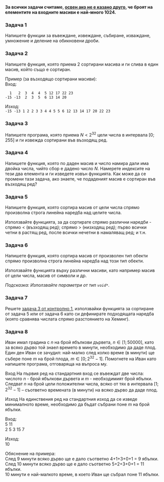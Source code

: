 **За всички задачи считаме, <u>освен ако не е казано друго</u>, че броят на елементите на входните масиви е най-много 1024.**

### Задача 1

Напишете функции за въвеждане, извеждане, събиране, изваждане, умножение и деление на обикновени дроби.

### Задача 2

Напишете функция, която приема 2 сортирани масива и ги слива в един масив, който също е сортиран.

Пример (за възходящо сортирани масиви):  
Вход:  
```
  1   2  3  4  4  5 12 17 22 23  
-15 -13  2  3  5  6 13 14 20  
```
Изход:  
`-15 -13 1 2 2 3 3 4 4 5 5 6 12 13 14 17 20 22 23`

### Задача 3

Напишете програма, която приема $N < 2^{32}$ цели числа в интервала $[0; 255]$ и ги извежда сортирани във възходящ ред.

### Задача 4

Напишете функция, която по даден масив и число намира дали има двойка числа, чийто сбор е дадено число $N$.
Намерете индексите на тези два елемента и ги изведете извън функцията. Как може да се промени
тази задача, ако знаете, че подаденият масив е сортиран във възходящ ред?

### Задача 5

Напишете функция, която сортира масив от цели числа спрямо произволна строга линейна наредба над целите числа.

Използвайте функцията, за да сортирате спрямо различни наредби - спрямо $<$ (възходящ ред);
спрямо $>$ (низходящ ред); първо всички четни в растящ ред, после всички нечетни в намаляващ ред; и т.н.

### Задача 6

Напишете функция, която сортира масив от произволен тип обекти спрямо произволна строга линейна наредба над този тип обекти.

Използвайте функцията върху различни масиви, като например масив от цели числа, масив от символи и др.

*Подсказка: Използвайте параметри от тип `void*`.*

### Задача 7

Решете [задача 3 от контролно 1](resources/midterm-1.pdf), използвайки функцията за сортиране от задача 5 или от задача 6
като си дефинирате подходящата наредба (която сравнява числата спрямо разстоянието на Хеминг).

### Задача 8

Иван имал градина с $n$ на брой ябълкови дървета, $n\in[1; 50000]$,
като за всяко дърво той знаел времето в минути, необходимо да даде плод.
Един ден Иван се зачудил: най-малко след колко време (в минути)
ще събере поне $m$ на брой плода, $m\in[0; 2^{32}-1]$. Помогнете на Иван
като напишете програма, отговаряща на въпроса му.

Вход
На първия ред на стандартния вход се въвеждат две числа: числото $n$ -
брой ябълкови дървета и $m$ - необходимият брой ябълки. Следват $n$ на брой цели
положителни числа, всяко от тях в интервала $[1; 2^{32}-1]$ – съответно
времената (в минути) на всяко дърво да даде плод.

Изход
На единствения ред на стандартния изход да се изведе минималното време,
необходимо да бъдат събрани поне $m$ на брой ябълки.

Вход:  
5 11  
2 5 3 15 7  

Изход:  
10

Обяснение на примера:  
След 9 минути всяко дърво ще е дало съответно 4+1+3+0+1 = 9 ябълки.  
След 10 минути всяко дърво ще е дало съответно 5+2+3+0+1 = 11 ябълки.  
10 минути е най-малкото време, в което Иван ще събрал поне 11 ябълки.